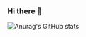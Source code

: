 ### Hi there 👋

<!--
**kallyshall/kallyshall** is a ✨ _special_ ✨ repository because its `README.md` (this file) appears on your GitHub profile.

Here are some ideas to get you started:

- 🔭 I’m currently working at IBM
- 🌱 I’m currently learning typescript->react->apollo
- 📫 How to reach me: ldguo568hmx@sina.com
-->

![Anurag's GitHub stats](https://github-readme-stats.vercel.app/api?username=kallyshall&count_private=true&theme=buefy)
